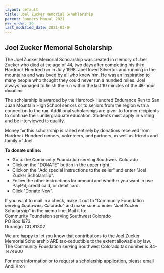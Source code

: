 ```yaml
---
layout: default
title: Joel Zucker Memorial Schohlarship
parent: Runners Manual 2021
nav_order: 16
last_modified_date: 2021-03-04
---
```


## Joel Zucker Memorial Scholarship

The Joel Zucker Memorial Scholarship was created in memory of Joel Zucker who died at the age of 44, two days after completing his third Hardrock Hundred run in July 1998. Joel loved Silverton and running in the mountains and was loved by all who knew him. He was an inspiration to many people who thought they could never run a hundred miles. Joel always managed to finish the run within the last 10 minutes of the 48-hour deadline.
 
The scholarship is awarded by the Hardrock Hundred Endurance Run to San Juan Mountain High School seniors or to seniors from the region with a connection to the run. Additional scholarships are given to former recipients to continue their undergraduate education. Students must apply in writing and be interviewed to qualify.
 
Money for this scholarship is raised entirely by donations received from Hardrock Hundred runners, volunteers, and partners, as well as friends and family of Joel. 
 
**To donate online:**
* Go to the Community Foundation serving Southwest Colorado
* Click on the "DONATE" button in the upper right.
* Click on the "Add special instructions to the seller" and enter "Joel Zucker Scholarship".
* Follow the other instructions for amount and whether you want to use PayPal, credit card, or debit card.
* Click "Donate Now".

If you want to mail in a check, make it out to "Community Foundation serving Southwest Colorado" and make sure to enter "Joel Zucker Scholarship" in the memo line. Mail it to:<br>
Community Foundation serving Southwest Colorado<br>PO Box 1673<br>Durango, CO 81302

We are happy to let you know that contributions to the Joel Zucker Memorial Scholarship ARE tax-deductible to the extent allowable by law. The Community Foundation serving Southwest Colorado tax number is 84-1474900.

For more information or to request a scholarship application, please email Andi Kron
